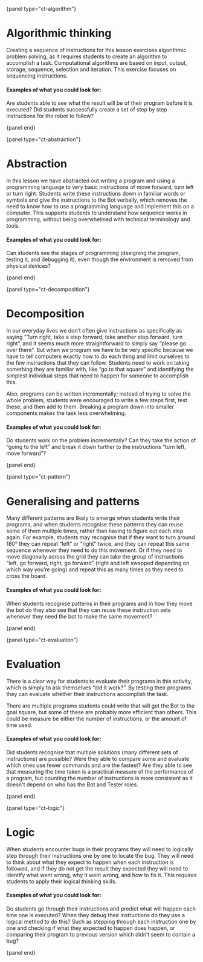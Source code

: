 {panel type="ct-algorithm"}

# Algorithmic thinking

Creating a sequence of instructions for this lesson exercises algorithmic problem solving, as it requires students to create an algorithm to accomplish a task.
Computational algorithms are based on input, output, storage, sequence, selection and iteration.
This exercise focuses on sequencing instructions.

#### Examples of what you could look for:

Are students able to see what the result will be of their program before it is executed?
Did students successfully create a set of step by step instructions for the robot to follow?

{panel end}

{panel type="ct-abstraction"}

# Abstraction

In this lesson we have abstracted out writing a program and using a programming language to very basic instructions of move forward, turn left or turn right.
Students write these instructions down in familiar words or symbols and give the instructions to the Bot verbally, which removes the need to know how to use a programming language and implement this on a computer.
This supports students to understand how sequence works in programming, without being overwhelmed with technical terminology and tools.

#### Examples of what you could look for:

Can students see the stages of programming (designing the program, testing it, and debugging it), even though the environment is removed from physical devices?

{panel end}

{panel type="ct-decomposition"}

# Decomposition

In our everyday lives we don’t often give instructions as specifically as saying “Turn right, take a step forward, take another step forward, turn right”, and it seems much more straightforward to simply say “please go over there”.
But when we program we have to be very specific because we have to tell computers exactly how to do each thing and limit ourselves to the few instructions that they can follow.
Students need to work on taking something they are familiar with, like “go to that square” and identifying the simplest individual steps that need to happen for someone to accomplish this.

Also, programs can be written incrementally; instead of trying to solve the whole problem, students were encouraged to write a few steps first, test these, and then add to them.
Breaking a program down into smaller components makes the task less overwhelming.

#### Examples of what you could look for:

Do students work on the problem incrementally?
Can they take the action of “going to the left” and break it down further to the instructions “turn left, move forward”?

{panel end}

{panel type="ct-pattern"}

# Generalising and patterns

Many different patterns are likely to emerge when students write their programs, and when students recognise these patterns they can reuse some of them multiple times, rather than having to figure out each step again.
For example, students may recognise that if they want to turn around 180° they can repeat “left” or “right” twice, and they can repeat this same sequence whenever they need to do this movement.
Or if they need to move diagonally across the grid they can take the group of instructions “left, go forward, right, go forward” (right and left swapped depending on which way you’re going) and repeat this as many times as they need to cross the board.

#### Examples of what you could look for:

When students recognise patterns in their programs and in how they move the bot do they also see that they can reuse these instruction sets whenever they need the bot to make the same movement?

{panel end}

{panel type="ct-evaluation"}

# Evaluation

There is a clear way for students to evaluate their programs in this activity, which is simply to ask themselves “did it work?”.
By testing their programs they can evaluate whether their instructions accomplish the task.

There are multiple programs students could write that will get the Bot to the goal square, but some of these are probably more efficient than others.
This could be measure be either the number of instructions, or the amount of time used.

#### Examples of what you could look for:

Did students recognise that multiple solutions (many different sets of instructions) are possible?
Were they able to compare some and evaluate which ones use fewer commands and are the fastest?
Are they able to see that measuring the time taken is a practical measure of the performance of a program, but counting the number of instructions is more consistent as it doesn't depend on who has the Bot and Tester roles.

{panel end}

{panel type="ct-logic"}

# Logic

When students encounter bugs in their programs they will need to logically step through their instructions one by one to locate the bug.
They will need to think about what they expect to happen when each instruction is followed, and if they do not get the result they expected they will need to identify what went wrong, why it went wrong, and how to fix it.
This requires students to apply their logical thinking skills.

#### Examples of what you could look for:

Do students go through their instructions and predict what will happen each time one is executed?
When they debug their instructions do they use a logical method to do this?
Such as stepping through each instruction one by one and checking if what they expected to happen does happen, or comparing their program to previous version which didn’t seem to contain a bug?

{panel end}
